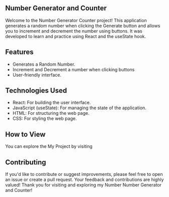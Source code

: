 ## Number Generator and Counter
Welcome to the Number Generator Counter project! This application generates a random number when clicking the Generate button and allows you to increment and decrement the number using buttons. It was developed to learn and practice using React and the useState hook.

## Features
- Generates a Random Number.
- Increment and Decrement a number when clicking buttons
- User-friendly interface.

## Technologies Used
- React: For building the user interface.
- JavaScript (useState): For managing the state of the application.
- HTML: For structuring the web page.
- CSS: For styling the web page.

## How to View
You can explore the My Project by visiting 

## Contributing
If you'd like to contribute or suggest improvements, please feel free to open an issue or create a pull request. Your feedback and contributions are highly valued!
Thank you for visiting and exploring my Number Number Generator and Counter!
